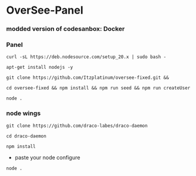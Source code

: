 # OverSee-Panel

### modded version of codesanbox: Docker

### Panel
```
curl -sL https://deb.nodesource.com/setup_20.x | sudo bash -
```
```
apt-get install nodejs -y
```
```
git clone https://github.com/Itzplatinum/oversee-fixed.git &&
```
```
cd oversee-fixed && npm install && npm run seed && npm run createUser
```
```
node .
```
### node wings
```
git clone https://github.com/draco-labes/draco-daemon
```
```
cd draco-daemon
```
```
npm install
```
- paste your node configure
```
node .
```

